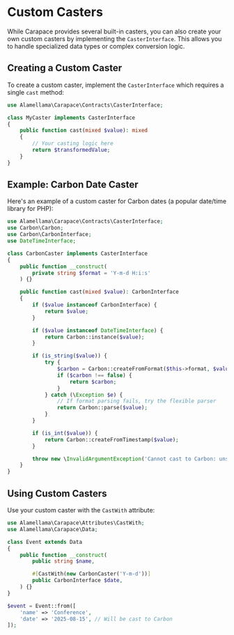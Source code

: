 # Custom Casters

While Carapace provides several built-in casters, you can also create your own custom casters by implementing the `CasterInterface`. This allows you to handle specialized data types or complex conversion logic.

## Creating a Custom Caster

To create a custom caster, implement the `CasterInterface` which requires a single `cast` method:

```php
use Alamellama\Carapace\Contracts\CasterInterface;

class MyCaster implements CasterInterface
{
    public function cast(mixed $value): mixed
    {
        // Your casting logic here
        return $transformedValue;
    }
}
```

## Example: Carbon Date Caster

Here's an example of a custom caster for Carbon dates (a popular date/time library for PHP):

```php
use Alamellama\Carapace\Contracts\CasterInterface;
use Carbon\Carbon;
use Carbon\CarbonInterface;
use DateTimeInterface;

class CarbonCaster implements CasterInterface
{
    public function __construct(
        private string $format = 'Y-m-d H:i:s'
    ) {}

    public function cast(mixed $value): CarbonInterface
    {
        if ($value instanceof CarbonInterface) {
            return $value;
        }

        if ($value instanceof DateTimeInterface) {
            return Carbon::instance($value);
        }

        if (is_string($value)) {
            try {
                $carbon = Carbon::createFromFormat($this->format, $value);
                if ($carbon !== false) {
                    return $carbon;
                }
            } catch (\Exception $e) {
                // If format parsing fails, try the flexible parser
                return Carbon::parse($value);
            }
        }

        if (is_int($value)) {
            return Carbon::createFromTimestamp($value);
        }

        throw new \InvalidArgumentException('Cannot cast to Carbon: unsupported type ' . gettype($value));
    }
}
```

## Using Custom Casters

Use your custom caster with the `CastWith` attribute:

```php
use Alamellama\Carapace\Attributes\CastWith;
use Alamellama\Carapace\Data;

class Event extends Data
{
    public function __construct(
        public string $name,

        #[CastWith(new CarbonCaster('Y-m-d'))]
        public CarbonInterface $date,
    ) {}
}

$event = Event::from([
    'name' => 'Conference',
    'date' => '2025-08-15', // Will be cast to Carbon
]);
```
